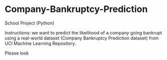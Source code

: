 # Company-Bankruptcy-Prediction

School Project (Python)

Instructions: we want to predict the likelihood of a company going bankrupt using a real-world dataset (Company Bankruptcy Prediction dataset) from UCI Machine Learning Repository.

Please look
